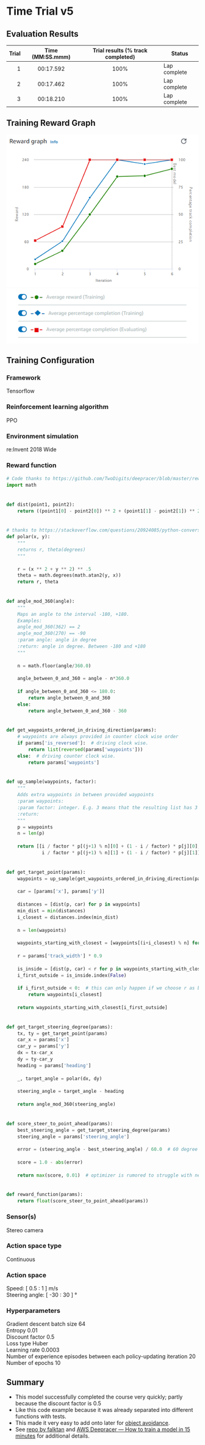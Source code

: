 # Time Trial v5

## Evaluation Results 
| Trial | Time (MM:SS.mmm) | Trial results (% track completed) | Status |
| ---: | :---: | :---: | --- |
| 1 | 00:17.592 | 100% | Lap complete |
| 2 | 00:17.462 | 100% | Lap complete |
| 3 | 00:18.210 | 100% | Lap complete |

## Training Reward Graph

![Training Progress](./images/AWS-DeepRacer-Time-Trial-v5.png)
![Reward Graph Legend](./images/Reward_graph_legend.png)

## Training Configuration

### Framework  
Tensorflow

### Reinforcement learning algorithm  
PPO

### Environment simulation  
re:Invent 2018 Wide

### Reward function  
```python
# Code thanks to https://github.com/TwoDigits/deepracer/blob/master/reward_function.py
import math


def dist(point1, point2):
    return ((point1[0] - point2[0]) ** 2 + (point1[1] - point2[1]) ** 2) ** 0.5


# thanks to https://stackoverflow.com/questions/20924085/python-conversion-between-coordinates
def polar(x, y):
    """
    returns r, theta(degrees)
    """

    r = (x ** 2 + y ** 2) ** .5
    theta = math.degrees(math.atan2(y, x))
    return r, theta


def angle_mod_360(angle):
    """
    Maps an angle to the interval -180, +180.
    Examples:
    angle_mod_360(362) == 2
    angle_mod_360(270) == -90
    :param angle: angle in degree
    :return: angle in degree. Between -180 and +180
    """

    n = math.floor(angle/360.0)

    angle_between_0_and_360 = angle - n*360.0

    if angle_between_0_and_360 <= 180.0:
        return angle_between_0_and_360
    else:
        return angle_between_0_and_360 - 360


def get_waypoints_ordered_in_driving_direction(params):
    # waypoints are always provided in counter clock wise order
    if params['is_reversed']:  # driving clock wise.
        return list(reversed(params['waypoints']))
    else:  # driving counter clock wise.
        return params['waypoints']


def up_sample(waypoints, factor):
    """
    Adds extra waypoints in between provided waypoints
    :param waypoints:
    :param factor: integer. E.g. 3 means that the resulting list has 3 times as many points.
    :return:
    """
    p = waypoints
    n = len(p)

    return [[i / factor * p[(j+1) % n][0] + (1 - i / factor) * p[j][0],
             i / factor * p[(j+1) % n][1] + (1 - i / factor) * p[j][1]] for j in range(n) for i in range(factor)]


def get_target_point(params):
    waypoints = up_sample(get_waypoints_ordered_in_driving_direction(params), 20)

    car = [params['x'], params['y']]

    distances = [dist(p, car) for p in waypoints]
    min_dist = min(distances)
    i_closest = distances.index(min_dist)

    n = len(waypoints)

    waypoints_starting_with_closest = [waypoints[(i+i_closest) % n] for i in range(n)]

    r = params['track_width'] * 0.9

    is_inside = [dist(p, car) < r for p in waypoints_starting_with_closest]
    i_first_outside = is_inside.index(False)

    if i_first_outside < 0:  # this can only happen if we choose r as big as the entire track
        return waypoints[i_closest]

    return waypoints_starting_with_closest[i_first_outside]


def get_target_steering_degree(params):
    tx, ty = get_target_point(params)
    car_x = params['x']
    car_y = params['y']
    dx = tx-car_x
    dy = ty-car_y
    heading = params['heading']

    _, target_angle = polar(dx, dy)

    steering_angle = target_angle - heading

    return angle_mod_360(steering_angle)


def score_steer_to_point_ahead(params):
    best_steering_angle = get_target_steering_degree(params)
    steering_angle = params['steering_angle']

    error = (steering_angle - best_steering_angle) / 60.0  # 60 degree is already really bad

    score = 1.0 - abs(error)

    return max(score, 0.01)  # optimizer is rumored to struggle with negative numbers and numbers too close to zero


def reward_function(params):
    return float(score_steer_to_point_ahead(params))
```

### Sensor(s)  
Stereo camera

### Action space type  
Continuous

### Action space  
Speed: [ 0.5 : 1 ] m/s  
Steering angle: [ -30 : 30 ] °  

### Hyperparameters

Gradient descent batch size	64  
Entropy	0.01  
Discount factor	0.5  
Loss type	Huber  
Learning rate	0.0003  
Number of experience episodes between each policy-updating iteration	20  
Number of epochs	10

## Summary
- This model successfully completed the course very quickly; partly because the discount factor is 0.5
- Like this code example because it was already separated into different functions with tests. 
- This made it very easy to add onto later for [object avoidance](Object_Avoidance_v4_Clone_Time-Trial-v5.md).
- See [repo by falktan](AWS_DeepRacer_Reward_Functions_falktan.py) and [AWS Deepracer — How to train a model in 15 minutes](https://medium.com/twodigits/aws-deepracer-how-to-train-a-model-in-15-minutes-3a0dca1175fb) for additional details.
